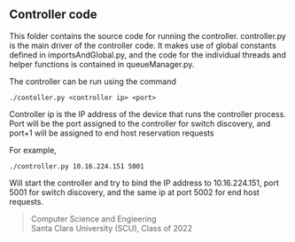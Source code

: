 ## Controller code

This folder contains the source code for running the controller. controller.py is the main driver of the controller code. It makes use of global constants defined in importsAndGlobal.py, and the code for the individual threads and helper functions is contained in queueManager.py.

The controller can be run using the command
```
./contoller.py <controller ip> <port>
```
Controller ip is the IP address of the device that runs the controller process. 
Port will be the port assigned to the controller for switch discovery, and port+1 will be assigned to end host reservation requests

For example,
```
./controller.py 10.16.224.151 5001
```
Will start the controller and try to bind the IP address to 10.16.224.151, port 5001 for switch discovery, and the same ip at port 5002 for end host requests.

> Computer Science and Engieering<br />Santa Clara University (SCU), Class of 2022
